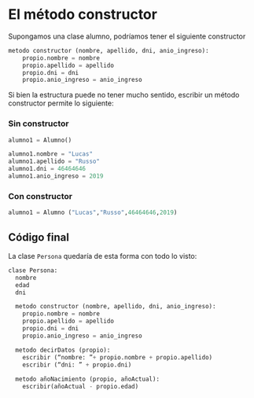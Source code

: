 # El método constructor

Supongamos una clase alumno, podríamos tener el siguiente constructor
```python
metodo constructor (nombre, apellido, dni, anio_ingreso):
    propio.nombre = nombre
    propio.apellido = apellido
    propio.dni = dni
    propio.anio_ingreso = anio_ingreso
```

Si bien la estructura puede no tener mucho sentido, escribir un método constructor permite lo siguiente:

### Sin constructor
```python
alumno1 = Alumno()

alumno1.nombre = "Lucas"
alumno1.apellido = "Russo"
alumno1.dni = 46464646
alumno1.anio_ingreso = 2019
```
### Con constructor
```python
alumno1 = Alumno ("Lucas","Russo",46464646,2019)
```

## Código final
La clase ```Persona``` quedaría de esta forma con todo lo visto:
```python
clase Persona:
  nombre
  edad
  dni

  metodo constructor (nombre, apellido, dni, anio_ingreso):
    propio.nombre = nombre
    propio.apellido = apellido
    propio.dni = dni
    propio.anio_ingreso = anio_ingreso

  metodo decirDatos (propio):
    escribir (“nombre: ”+ propio.nombre + propio.apellido)
    escribir (“dni: ” + propio.dni)
    
  metodo añoNacimiento (propio, añoActual):
    escribir(añoActual - propio.edad)
```